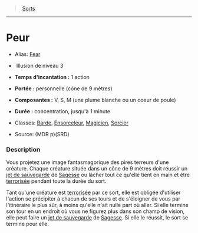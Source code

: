﻿> [Sorts](hd_spells.md)

---

# Peur

- Alias: [Fear](srd_spells_fear.md)

-  Illusion de niveau 3

- **Temps d'incantation :** 1 action

- **Portée :** personnelle (cône de 9 mètres)

- **Composantes :** V, S, M (une plume blanche ou un coeur de poule)</Components-->

- **Durée :** concentration, jusqu'à 1 minute

- Classes: [Barde](hd_bard.md), [Ensorceleur](hd_sorcerer.md), [Magicien](hd_wizard.md), [Sorcier](hd_warlock.md)

- Source: (MDR p)(SRD)

### Description

Vous projetez une image fantasmagorique des pires terreurs d'une créature. Chaque créature située dans un cône de 9 mètres doit réussir un [jet de sauvegarde](hd_abilities_jets_de_sauvegarde.md) de [Sagesse](hd_abilities_wisdom.md) ou lâcher tout ce qu'elle tient en main et être [terrorisée](hd_conditions_terrorise.md) pendant toute la durée du sort.

Tant qu'une créature est [terrorisée](hd_conditions_terrorise.md) par ce sort, elle est obligée d'utiliser l'action se précipiter à chacun de ses tours et de s'éloigner de vous par l'itinéraire le plus sûr, à moins qu'elle n'ait nulle part où aller. Si elle termine son tour en un endroit où vous ne figurez plus dans son champ de vision, elle peut faire un [jet de sauvegarde](hd_abilities_jets_de_sauvegarde.md) de [Sagesse](hd_abilities_wisdom.md). Si elle le réussit, le sort se termine pour elle.

